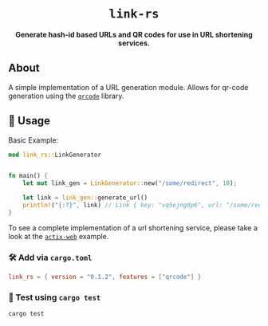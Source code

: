 <div align="center">

  <h1><code>link-rs</code></h1>

  <strong>Generate hash-id based URLs and QR codes for use in URL shortening services.</strong>

</div>

## About

A simple implementation of a URL generation module. Allows for qr-code generation using the [`qrcode`](https://crates.io/crates/qrcode) library.

## 🔋 Usage

Basic Example:

```rust
mod link_rs::LinkGenerator


fn main() {
    let mut link_gen = LinkGenerator::new("/some/redirect", 10);

    let link = link_gen::generate_url()
    println!("{:?}", link) // Link { key: "vq5ejng0p6", url: "/some/redirect/vq5ejng0p6" }
}

```

To see a complete implementation of a url shortening service, please take a look at the [`actix-web`](https://github.com/OliverBrotchie/link-rs/blob/main/examples/actix.rs) example.

### 🛠️ Add via `cargo.toml`

```toml
link_rs = { version = "0.1.2", features = ["qrcode"] }
```

### 🔬 Test using `cargo test`

```sh
cargo test
```
